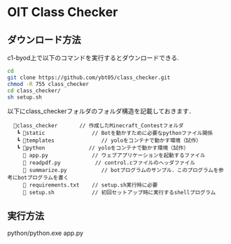 # OIT Class Checker

## ダウンロード方法

c1-byod上で以下のコマンドを実行するとダウンロードできる.

``` sh
cd
git clone https://github.com/ybt05/class_checker.git
chmod -R 755 class_checker
cd class_checker/
sh setup.sh
```

以下にclass_checkerフォルダのフォルダ構造を記載しておきます．

``` file
  📁class_checker       // 作成したMinecraft_Contestフォルダ
   ┗ 📁static               // Botを動かすために必要なpythonファイル関係
   ┗ 📁templates               // yoloをコンテナで動かす環境（試作）
   ┗ 📁python              // yoloをコンテナで動かす環境（試作）
     📃 app.py              // ウェブアプリケーションを起動するファイル
     📃 readpdf.py           // control.cファイルのヘッダファイル
     📃 summarize.py           // botプログラムのサンプル．このプログラムを参考にbotプログラムを書く
     📃 requirements.txt    // setup.sh実行時に必要
     📃 setup.sh            // 初回セットアップ時に実行するshellプログラム
```

## 実行方法

python/python.exe app.py
